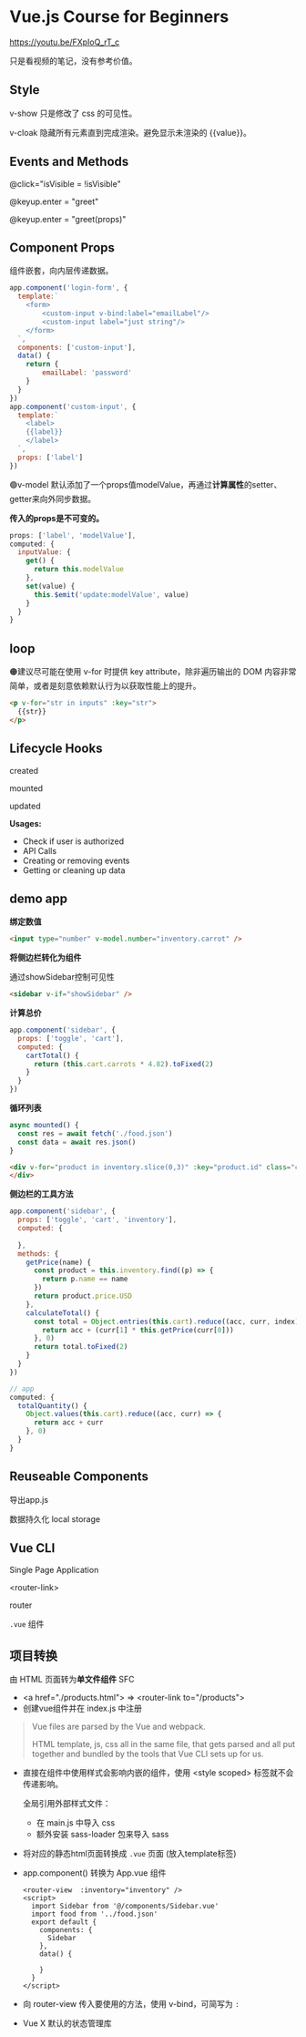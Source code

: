 # Vue.js Course for Beginners

https://youtu.be/FXpIoQ_rT_c

只是看视频的笔记，没有参考价值。



## Style

v-show 只是修改了 css 的可见性。 

v-cloak 隐藏所有元素直到完成渲染。避免显示未渲染的 {{value}}。



## Events and Methods

@click="isVisible = !isVisible"

@keyup.enter = "greet"

@keyup.enter = "greet(props)"



## Component Props 

组件嵌套，向内层传递数据。

```js
app.component('login-form', {
  template:`
  	<form>
  		<custom-input v-bind:label="emailLabel"/>
  		<custom-input label="just string"/>
  	</form>
  `,
  components: ['custom-input'],
  data() {
    return {
   		emailLabel: 'password'   
    }
  }
})
app.component('custom-input', {
  template:`
  	<label>
  	{{label}}
  	</label>
  `,
  props: ['label']
})
```

🟢v-model 默认添加了一个props值modelValue，再通过**计算属性**的setter、getter来向外同步数据。

**传入的props是不可变的。**

```js
props: ['label', 'modelValue'],
computed: {
  inputValue: {
    get() {
      return this.modelValue
    },
    set(value) {
      this.$emit('update:modelValue', value)
    }
  }
}
```



## loop

🟠建议尽可能在使用 v-for 时提供 key attribute，除非遍历输出的 DOM 内容非常简单，或者是刻意依赖默认行为以获取性能上的提升。

```html
<p v-for="str in inputs" :key="str">
  {{str}}
</p>
```



## Lifecycle Hooks

created

mounted

updated

**Usages:**

- Check if user is authorized
- API Calls
- Creating or removing events
- Getting or cleaning up data



## demo app

**绑定数值**

```html
<input type="number" v-model.number="inventory.carrot" />
```

**将侧边栏转化为组件**

通过showSidebar控制可见性

```html
<sidebar v-if="showSidebar" />
```

**计算总价**

```js
app.component('sidebar', {
  props: ['toggle', 'cart'],
  computed: {
    cartTotal() {
      return (this.cart.carrots * 4.82).toFixed(2)
    }
  }
})
```

**循环列表**

```js
async mounted() {
  const res = await fetch('./food.json')
  const data = await res.json()
}
```

```html
<div v-for="product in inventory.slice(0,3)" :key="product.id" class="card">
</div>
```

**侧边栏的工具方法**

```js
app.component('sidebar', {
  props: ['toggle', 'cart', 'inventory'],
  computed: {
    
  },
  methods: {
    getPrice(name) {
      const product = this.inventory.find((p) => {
        return p.name == name
      })
      return product.price.USD
    },
    calculateTotal() {
      const total = Object.entries(this.cart).reduce((acc, curr, index) => {
        return acc + (curr[1] * this.getPrice(curr[0]))
      }, 0)
      return total.toFixed(2)
    }
  }
})
```

```js
// app
computed: {
  totalQuantity() {
    Object.values(this.cart).reduce((acc, curr) => {
      return acc + curr
    }, 0)
  }
}
```



## Reuseable Components

导出app.js

数据持久化 local storage



## Vue CLI

Single Page Application

\<router-link>

 router

`.vue` 组件



## 项目转换

由 HTML 页面转为**单文件组件** SFC

- \<a href="./products.html"> => \<router-link to="/products">
- 创建vue组件并在 index.js 中注册

> Vue files are parsed by the Vue and webpack.
>
> HTML template, js, css all in the same file, that gets parsed and all put together and bundled by the tools that Vue CLI sets up for us.

- 直接在组件中使用样式会影响内嵌的组件，使用 \<style scoped> 标签就不会传递影响。

  全局引用外部样式文件：

  - 在 main.js 中导入 css
  - 额外安装 sass-loader 包来导入 sass

- 将对应的静态html页面转换成 `.vue` 页面 (放入template标签)

- app.component() 转换为 App.vue 组件

  ```vue
  <router-view  :inventory="inventory" />
  <script>
    import Sidebar from '@/components/Sidebar.vue'
    import food from '../food.json'
    export default {
      components: {
        Sidebar
      },
      data() {
        
      }
    }
  </script>
  ```

- 向 router-view 传入要使用的方法，使用 v-bind，可简写为 `:`

- Vue X 默认的状态管理库